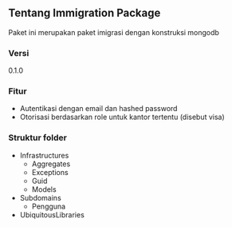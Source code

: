 ## Tentang Immigration Package

Paket ini merupakan paket imigrasi dengan konstruksi mongodb

### Versi 
0.1.0

### Fitur
- Autentikasi dengan email dan hashed password
- Otorisasi berdasarkan role untuk kantor tertentu (disebut visa)

### Struktur folder
- Infrastructures
	- Aggregates
	- Exceptions
	- Guid
	- Models
- Subdomains
	- Pengguna
- UbiquitousLibraries